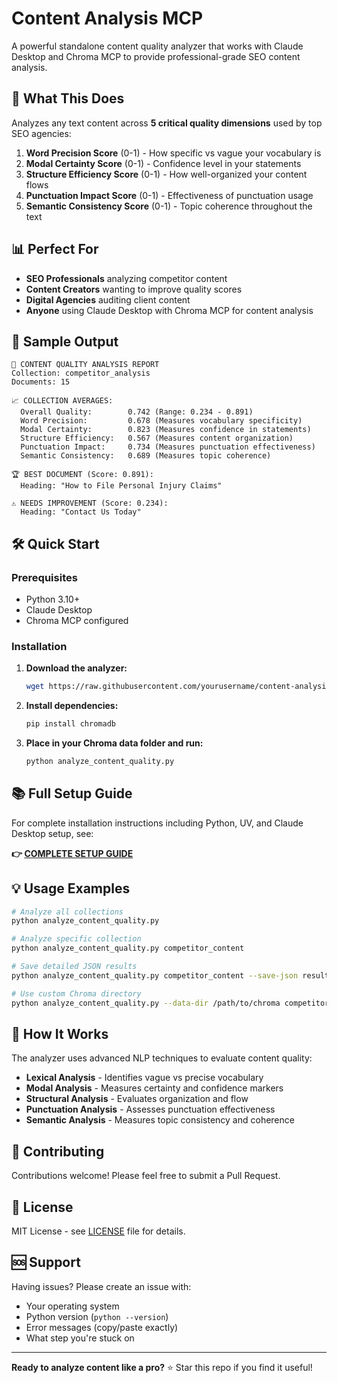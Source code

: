 # Content Analysis MCP

A powerful standalone content quality analyzer that works with Claude Desktop and Chroma MCP to provide professional-grade SEO content analysis.

## 🚀 What This Does

Analyzes any text content across **5 critical quality dimensions** used by top SEO agencies:

1. **Word Precision Score** (0-1) - How specific vs vague your vocabulary is
2. **Modal Certainty Score** (0-1) - Confidence level in your statements  
3. **Structure Efficiency Score** (0-1) - How well-organized your content flows
4. **Punctuation Impact Score** (0-1) - Effectiveness of punctuation usage
5. **Semantic Consistency Score** (0-1) - Topic coherence throughout the text

## 📊 Perfect For

- **SEO Professionals** analyzing competitor content
- **Content Creators** wanting to improve quality scores
- **Digital Agencies** auditing client content
- **Anyone** using Claude Desktop with Chroma MCP for content analysis

## 🎯 Sample Output

```
🎯 CONTENT QUALITY ANALYSIS REPORT
Collection: competitor_analysis
Documents: 15

📈 COLLECTION AVERAGES:
  Overall Quality:        0.742 (Range: 0.234 - 0.891)
  Word Precision:         0.678 (Measures vocabulary specificity)
  Modal Certainty:        0.823 (Measures confidence in statements)
  Structure Efficiency:   0.567 (Measures content organization)
  Punctuation Impact:     0.734 (Measures punctuation effectiveness)
  Semantic Consistency:   0.689 (Measures topic coherence)

🏆 BEST DOCUMENT (Score: 0.891):
  Heading: "How to File Personal Injury Claims"
  
⚠️ NEEDS IMPROVEMENT (Score: 0.234):
  Heading: "Contact Us Today"
```

## 🛠️ Quick Start

### Prerequisites
- Python 3.10+
- Claude Desktop
- Chroma MCP configured

### Installation

1. **Download the analyzer:**
   ```bash
   wget https://raw.githubusercontent.com/yourusername/content-analysis-mcp/main/analyze_content_quality.py
   ```

2. **Install dependencies:**
   ```bash
   pip install chromadb
   ```

3. **Place in your Chroma data folder and run:**
   ```bash
   python analyze_content_quality.py
   ```

## 📚 Full Setup Guide

For complete installation instructions including Python, UV, and Claude Desktop setup, see:

**👉 [COMPLETE SETUP GUIDE](SETUP.md)**

## 💡 Usage Examples

```bash
# Analyze all collections
python analyze_content_quality.py

# Analyze specific collection
python analyze_content_quality.py competitor_content

# Save detailed JSON results
python analyze_content_quality.py competitor_content --save-json results.json

# Use custom Chroma directory
python analyze_content_quality.py --data-dir /path/to/chroma competitor_content
```

## 🧠 How It Works

The analyzer uses advanced NLP techniques to evaluate content quality:

- **Lexical Analysis** - Identifies vague vs precise vocabulary
- **Modal Analysis** - Measures certainty and confidence markers
- **Structural Analysis** - Evaluates organization and flow
- **Punctuation Analysis** - Assesses punctuation effectiveness
- **Semantic Analysis** - Measures topic consistency and coherence

## 🤝 Contributing

Contributions welcome! Please feel free to submit a Pull Request.

## 📄 License

MIT License - see [LICENSE](LICENSE) file for details.

## 🆘 Support

Having issues? Please create an issue with:
- Your operating system
- Python version (`python --version`)
- Error messages (copy/paste exactly)
- What step you're stuck on

---

**Ready to analyze content like a pro?** ⭐ Star this repo if you find it useful!